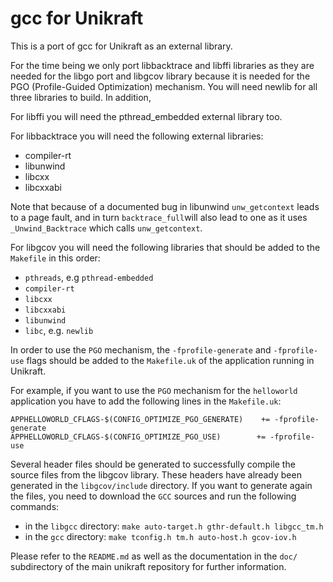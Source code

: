 gcc for Unikraft
=============================

This is a port of gcc for Unikraft as an external library.

For the time being we only port libbacktrace and libffi libraries as
they are needed for the libgo port and libgcov library because it is needed
for the PGO (Profile-Guided Optimization) mechanism. You will need newlib
for all three libraries to build. In addition, 

For libffi you will need the pthread\_embedded external library too.

For libbacktrace you will need the following external libraries:
+ compiler-rt 
+ libunwind
+ libcxx
+ libcxxabi

Note that because of a documented bug in libunwind `unw_getcontext`
leads to a page fault, and in turn `backtrace_full`will also lead to
one as it uses `_Unwind_Backtrace` which calls `unw_getcontext`.

For libgcov you will need the following libraries that should be added to the
`Makefile` in this order:

* `pthreads`, e.g `pthread-embedded`
* `compiler-rt`
* `libcxx`
* `libcxxabi`
* `libunwind`
* `libc`, e.g. `newlib`

In order to use the `PGO` mechanism, the `-fprofile-generate` and `-fprofile-use`
flags should be added to the `Makefile.uk` of the application running in Unikraft.

For example, if you want to use the `PGO` mechanism for the `helloworld`
application you have to add the following lines in the `Makefile.uk`:

```
APPHELLOWORLD_CFLAGS-$(CONFIG_OPTIMIZE_PGO_GENERATE)	+= -fprofile-generate
APPHELLOWORLD_CFLAGS-$(CONFIG_OPTIMIZE_PGO_USE)        += -fprofile-use
```

Several header files should be generated to successfully compile the source files
from the libgcov library. These headers have already been generated in the
`libgcov/include` directory. If you want to generate again the files, you need
to download the `GCC` sources and run the following commands:

* in the `libgcc` directory:
`make auto-target.h gthr-default.h libgcc_tm.h`
* in the `gcc` directory:
`make tconfig.h tm.h auto-host.h gcov-iov.h`

Please refer to the `README.md` as well as the documentation in the `doc/`
subdirectory of the main unikraft repository for further information.
